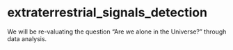 # extraterrestrial_signals_detection

We will be re-valuating the question “Are we alone in the Universe?” through data analysis.
